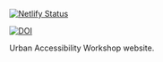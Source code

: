 [![Netlify Status](https://api.netlify.com/api/v1/badges/50bb05d2-1e96-42eb-99c8-2350f76e3d9d/deploy-status)](https://app.netlify.com/sites/accessibility-workshop/deploys)

[![DOI](https://zenodo.org/badge/185964320.svg)](https://zenodo.org/badge/latestdoi/185964320)



Urban Accessibility Workshop website.


